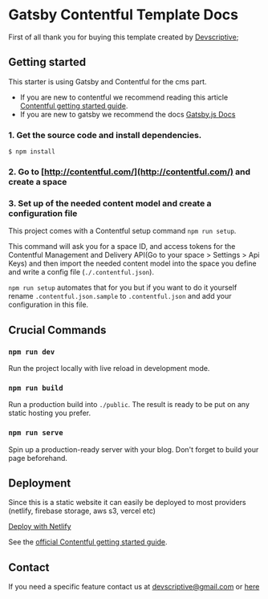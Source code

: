 # Gatsby Contentful Template Docs

First of all thank you for buying this template created by [Devscriptive](https://devscriptive.com);

## Getting started

This starter is using Gatsby and Contentful for the cms part.

- If you are new to contentful we recommend reading this article [Contentful getting started guide](https://www.contentful.com/developers/docs/tutorials/general/get-started/).
- If you are new to gatsby we recommend the docs [Gatsby.js Docs](https://www.gatsbyjs.org/)

### 1. Get the source code and install dependencies.

```
$ npm install
```

### 2. Go to [http://contentful.com/](http://contentful.com/) and create a space

### 3. Set up of the needed content model and create a configuration file

This project comes with a Contentful setup command `npm run setup`.

This command will ask you for a space ID, and access tokens for the Contentful Management and Delivery API(Go to your space > Settings > Api Keys) and then import the needed content model into the space you define and write a config file (`./.contentful.json`).

`npm run setup` automates that for you but if you want to do it yourself rename `.contentful.json.sample` to `.contentful.json` and add your configuration in this file.

## Crucial Commands

### `npm run dev`

Run the project locally with live reload in development mode.

### `npm run build`

Run a production build into `./public`. The result is ready to be put on any static hosting you prefer.

### `npm run serve`

Spin up a production-ready server with your blog. Don't forget to build your page beforehand.

## Deployment

Since this is a static website it can easily be deployed to most providers (netlify, firebase storage, aws s3, vercel etc)

[Deploy with Netlify](https://www.netlify.com/blog/2016/09/29/a-step-by-step-guide-deploying-on-netlify/)

See the [official Contentful getting started guide](https://www.contentful.com/developers/docs/tutorials/general/get-started/).

## Contact

If you need a specific feature contact us at devscriptive@gmail.com or [here](https://devscriptive.com/contact)

